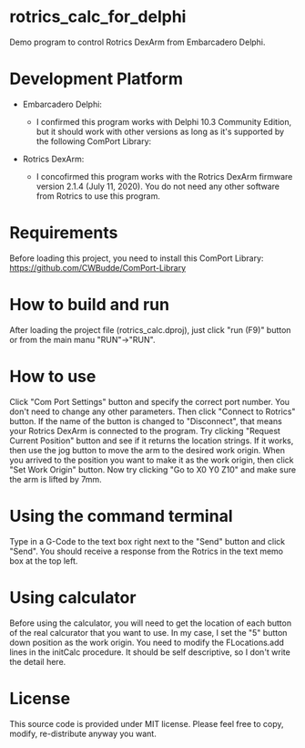 # rotrics_calc_for_delphi
Demo program to control Rotrics DexArm from Embarcadero Delphi.

# Development Platform
- Embarcadero Delphi:
  - I confirmed this program works with Delphi 10.3 Community Edition, but it should work with other versions as long as it's supported by the following ComPort Library: 

- Rotrics DexArm:
  - I concofirmed this program works with the Rotrics DexArm firmware version 2.1.4 (July 11, 2020). You do not need any other software from Rotrics to use this program.


# Requirements
Before loading this project, you need to install this ComPort Library:
https://github.com/CWBudde/ComPort-Library

# How to build and run
After loading the project file (rotrics_calc.dproj), just click "run (F9)" button or from the main manu "RUN"->"RUN".

# How to use
Click "Com Port Settings" button and specify the correct port number. You don't need to change any other parameters. Then click "Connect to Rotrics" button. If the name of the button is changed to "Disconnect", that means your Rotrics DexArm is connected to the program. Try clicking "Request Current Position" button and see if it returns the location strings. If it works, then use the jog button to move the arm to the desired work origin. When you arrived to the position you want to make it as the work origin, then click "Set Work Origin" button. Now try clicking "Go to X0 Y0 Z10" and make sure the arm is lifted by 7mm.

# Using the command terminal
Type in a G-Code to the text box right next to the "Send" button and click "Send". You should receive a response from the Rotrics in the text memo box at the top left.

# Using calculator
Before using the calculator, you will need to get the location of each button of the real calcurator that you want to use. In my case, I set the "5" button down position as the work origin. You need to modify the FLocations.add lines in the initCalc procedure. It should be self descriptive, so I don't write the detail here.

# License
This source code is provided under MIT license. Please feel free to copy, modify, re-distribute anyway you want.
